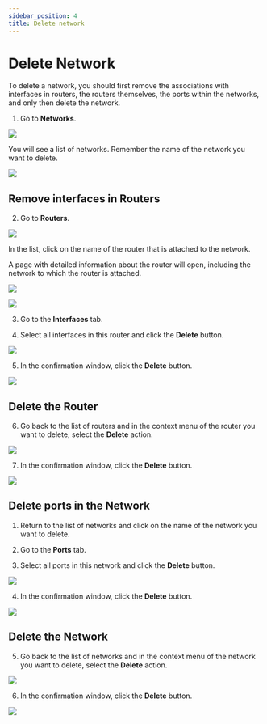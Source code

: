 ```yaml
---
sidebar_position: 4
title: Delete network
---
```


# Delete Network

To delete a network, you should first remove the associations with interfaces in routers, the routers themselves, the ports within the networks, and only then delete the network.
1. Go to **Networks**.

![](../../img/i-net1.png)

You will see a list of networks. Remember the name of the network you want to delete.

![](../../img/i-net12.png)

## Remove interfaces in Routers

2. Go to **Routers**.

![](../../img/i-net13.png)

In the list, click on the name of the router that is attached to the network.

A page with detailed information about the router will open, including the network to which the router is attached.

![](../../img/i-net22.png)

![](../../img/i-net14.png)

3. Go to the **Interfaces** tab.

4. Select all interfaces in this router and click the **Delete** button.

![](../../img/i-net15.png)

5. In the confirmation window, click the **Delete** button.

![](../../img/i-net23.png)

## Delete the Router

6. Go back to the list of routers and in the context menu of the router you want to delete, select the **Delete** action.

![](../../img/i-net16.png)

7. In the confirmation window, click the **Delete** button.

![](../../img/i-net17.png)

## Delete ports in the Network

1. Return to the list of networks and click on the name of the network you want to delete.

2. Go to the **Ports** tab. 

3. Select all ports in this network and click the **Delete** button.

![](../../img/i-net18.png)

4. In the confirmation window, click the **Delete** button.

![](../../img/i-net19.png)

## Delete the Network

5. Go back to the list of networks and in the context menu of the network you want to delete, select the **Delete** action.

![](../../img/i-net20.png)

6. In the confirmation window, click the **Delete** button.

![](../../img/i-net21.png)